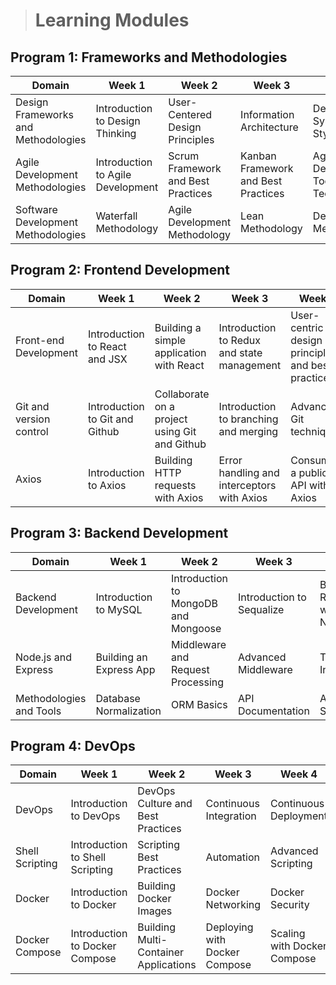 > # Learning Modules

## Program 1: Frameworks and Methodologies

| Domain | Week 1                       | Week 2                            | Week 3                     | Week 4                  |
|--------------------------------|------------------------------|-----------------------------------|----------------------------|-------------------------|
| Design Frameworks and Methodologies | Introduction to Design Thinking | User-Centered Design Principles | Information Architecture | Design Systems and Style Guides |
| Agile Development Methodologies | Introduction to Agile Development | Scrum Framework and Best Practices | Kanban Framework and Best Practices | Agile Development Tools and Techniques |
| Software Development Methodologies | Waterfall Methodology | Agile Development Methodology | Lean Methodology | DevOps Methodology |

## Program 2: Frontend Development

| Domain | Week 1         | Week 2         | Week 3         | Week 4         |
|--------------------------|----------------|----------------|----------------|----------------|
| Front-end Development     | Introduction to React and JSX | Building a simple application with React | Introduction to Redux and state management | User-centric design principles and best practices |
| Git and version control   | Introduction to Git and Github | Collaborate on a project using Git and Github | Introduction to branching and merging | Advanced Git techniques |
| Axios                     | Introduction to Axios | Building HTTP requests with Axios | Error handling and interceptors with Axios | Consuming a public API with Axios |

## Program 3: Backend Development

| Domain | Week 1                 | Week 2                                | Week 3                    | Week 4                     |
|---------------------------|------------------------|---------------------------------------|---------------------------|----------------------------|
| Backend Development        | Introduction to MySQL   | Introduction to MongoDB and Mongoose | Introduction to Sequalize | Building REST API with Node |
| Node.js and Express        | Building an Express App | Middleware and Request Processing     | Advanced Middleware       | Terminal Interfaces         |
| Methodologies and Tools    | Database Normalization  | ORM Basics                            | API Documentation         | API Security                |

## Program 4: DevOps

| Domain | Week 1                           | Week 2                             | Week 3               | Week 4                 |
|-------------------|----------------------------------|------------------------------------|----------------------|------------------------|
| DevOps            | Introduction to DevOps           | DevOps Culture and Best Practices   | Continuous Integration| Continuous Deployment   |
| Shell Scripting   | Introduction to Shell Scripting  | Scripting Best Practices            | Automation           | Advanced Scripting      |
| Docker            | Introduction to Docker           | Building Docker Images              | Docker Networking    | Docker Security         |
| Docker Compose    | Introduction to Docker Compose   | Building Multi-Container Applications| Deploying with Docker Compose | Scaling with Docker Compose |

